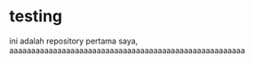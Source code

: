 # testing
ini adalah repository pertama saya, aaaaaaaaaaaaaaaaaaaaaaaaaaaaaaaaaaaaaaaaaaaaaaaaaaaaaa
